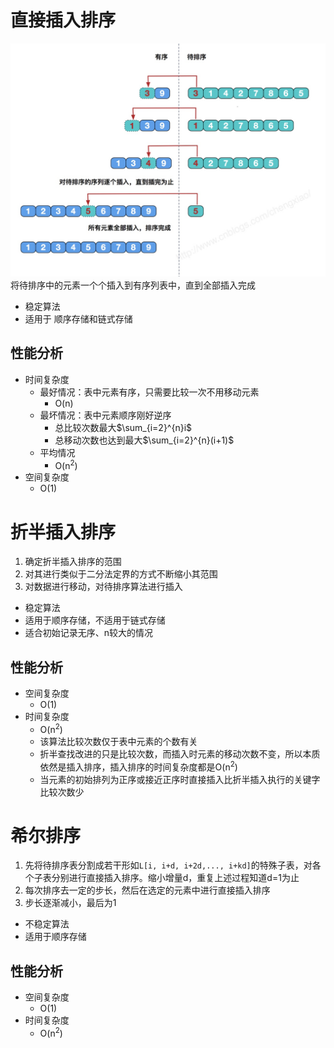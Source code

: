 # 直接插入排序
![插入排序](../../assets/images/451DE6E0-A1C4-4199-A63E-6093AA8C7505.jpeg)
将待排序中的元素一个个插入到有序列表中，直到全部插入完成

- 稳定算法
- 适用于 顺序存储和链式存储
## 性能分析
- 时间复杂度
	- 最好情况：表中元素有序，只需要比较一次不用移动元素
		- O(n)
	- 最坏情况：表中元素顺序刚好逆序
		- 总比较次数最大$\sum_{i=2}^{n}i$ 
		- 总移动次数也达到最大$\sum_{i=2}^{n}(i+1)$
	- 平均情况
		- O(n<sup>2</sup>)
- 空间复杂度
	- O(1)
# 折半插入排序
1. 确定折半插入排序的范围
2. 对其进行类似于二分法定界的方式不断缩小其范围
3. 对数据进行移动，对待排序算法进行插入

- 稳定算法
- 适用于顺序存储，不适用于链式存储
- 适合初始记录无序、n较大的情况
## 性能分析
- 空间复杂度
	- O(1)
- 时间复杂度
	- O(n<sup>2</sup>)
	- 该算法比较次数仅于表中元素的个数有关
	- 折半查找改进的只是比较次数，而插入时元素的移动次数不变，所以本质依然是插入排序，插入排序的时间复杂度都是O(n<sup>2</sup>)
	- 当元素的初始排列为正序或接近正序时直接插入比折半插入执行的关键字比较次数少
# 希尔排序
1. 先将待排序表分割成若干形如`L[i, i+d, i+2d,..., i+kd]`的特殊子表，对各个子表分别进行直接插入排序。缩小增量d，重复上述过程知道d=1为止
2. 每次排序去一定的步长，然后在选定的元素中进行直接插入排序
3. 步长逐渐减小，最后为1

- 不稳定算法
- 适用于顺序存储
## 性能分析
- 空间复杂度
	- O(1)
- 时间复杂度
	- O(n<sup>2</sup>)